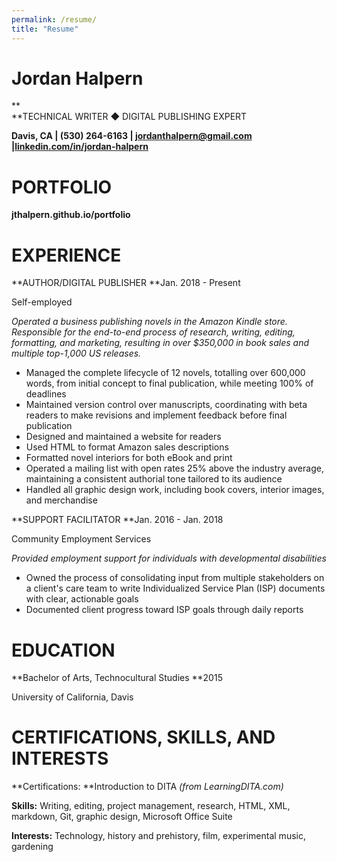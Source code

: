 ```yaml
---
permalink: /resume/
title: "Resume"
---
```

# Jordan Halpern

** \
**TECHNICAL WRITER ◆ DIGITAL PUBLISHING EXPERT

**Davis, CA | (530) 264-6163 | jordanthalpern@gmail.com |[linkedin.com/in/jordan-halpern](linkedin.com/in/jordan-halpern)**


# PORTFOLIO

**jthalpern.github.io/portfolio**


# EXPERIENCE

**AUTHOR/DIGITAL PUBLISHER						 **Jan. 2018 - Present

Self-employed					    	         				          

_Operated a business publishing novels in the Amazon Kindle store. Responsible for the end-to-end process of research, writing, editing, formatting, and marketing, resulting in over $350,000 in book sales and multiple top-1,000 US releases._



* Managed the complete lifecycle of 12 novels, totalling over 600,000 words, from initial concept to final publication, while meeting 100% of deadlines
* Maintained version control over manuscripts, coordinating with beta readers to make revisions and implement feedback before final publication
* Designed and maintained a website for readers
* Used HTML to format Amazon sales descriptions
* Formatted novel interiors for both eBook and print
* Operated a mailing list with open rates 25% above the industry average, maintaining a consistent authorial tone tailored to its audience
* Handled all graphic design work, including book covers, interior images, and merchandise

**SUPPORT FACILITATOR							 **Jan. 2016 - Jan. 2018

Community Employment Services

_Provided employment support for individuals with developmental disabilities_



* Owned the process of consolidating input from multiple stakeholders on a client's care team to write Individualized Service Plan (ISP) documents with clear, actionable goals
* Documented client progress toward ISP goals through daily reports


# EDUCATION

**Bachelor of Arts, Technocultural Studies	                                                          		**2015

University of California, Davis	

         			               			    


# CERTIFICATIONS, SKILLS, AND INTERESTS

**Certifications: **Introduction to DITA _(from LearningDITA.com)_

**Skills:** Writing, editing, project management, research, HTML, XML, markdown, Git, graphic design, Microsoft Office Suite

**Interests:** Technology, history and prehistory, film, experimental music, gardening

